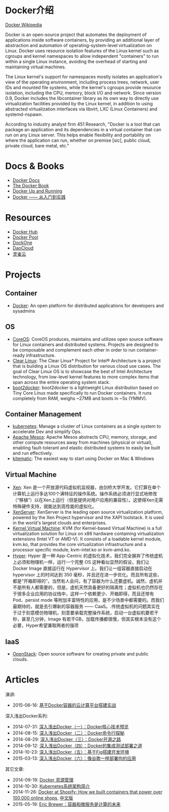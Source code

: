 # Docker介绍

[Docker Wikipedia](https://en.wiki2.org/wiki/Docker_(software))

Docker is an open-source project that automates the deployment of applications inside software containers, by providing an additional layer of abstraction and automation of operating-system-level virtualization on Linux. Docker uses resource isolation features of the Linux kernel such as cgroups and kernel namespaces to allow independent "containers" to run within a single Linux instance, avoiding the overhead of starting and maintaining virtual machines.

The Linux kernel's support for namespaces mostly isolates an application's view of the operating environment, including process trees, network, user IDs and mounted file systems, while the kernel's cgroups provide resource isolation, including the CPU, memory, block I/O and network. Since version 0.9, Docker includes the libcontainer library as its own way to directly use virtualization facilities provided by the Linux kernel, in addition to using abstracted virtualization interfaces via libvirt, LXC (Linux Containers) and systemd-nspawn.

According to industry analyst firm 451 Research, "Docker is a tool that can package an application and its dependencies in a virtual container that can run on any Linux server. This helps enable flexibility and portability on where the application can run, whether on premise [sic], public cloud, private cloud, bare metal, etc."

# Docs & Books

- [Docker Docs](https://docs.docker.com/)
- [The Docker Book](http://book.douban.com/subject/26285268/)
- [Docker Up and Running](http://www.amazon.com/Docker-Up-Running-Karl-Matthias/dp/1491917571/ref=sr_1_1?ie=UTF8&qid=1437978051&sr=8-1&keywords=docker)
- [Docker —— 从入门到实践](https://www.gitbook.com/book/yeasy/docker_practice/details)

# Resources

- [Docker Hub](https://hub.docker.com/)
- [Docker Pool](http://www.dockerpool.com/)
- [DockOne](http://dockone.io/)
- [DaoCloud](https://www.daocloud.io/)
- [灵雀云](http://www.alauda.cn/)

# Projects

## Container

- [Docker](https://www.docker.com/): An open platform for distributed applications for developers and sysadmins

## OS

- [CoreOS](https://coreos.com/): CoreOS produces, maintains and utilizes open source software for Linux containers and distributed systems. Projects are designed to be composable and complement each other in order to run container-ready infrastructure.
- [Clear Linux](https://clearlinux.org/): The Clear Linux* Project for Intel® Architecture is a project that is building a Linux OS distribution for various cloud use cases. The goal of Clear Linux OS is to showcase the best of Intel Architecture technology, from low-level kernel features to more complex items that span across the entire operating system stack.
- [boot2docker](http://boot2docker.io/): boot2docker is a lightweight Linux distribution based on Tiny Core Linux made specifically to run Docker containers. It runs completely from RAM, weighs ~27MB and boots in ~5s (YMMV).

## Container Management

- [kubernetes](http://kubernetes.io/): Manage a cluster of Linux containers as a single system to accelerate Dev and simplify Ops.
- [Apache Mesos](http://mesos.apache.org/): Apache Mesos abstracts CPU, memory, storage, and other compute resources away from machines (physical or virtual), enabling fault-tolerant and elastic distributed systems to easily be built and run effectively.
- [kitematic](https://kitematic.com/): The easiest way to start using Docker on Mac & Windows

## Virtual Machine

- [Xen](http://www.xenproject.org/): Xen 是一个开放源代码虚拟机监视器，由剑桥大学开发。它打算在单个计算机上运行多达100个满特征的操作系统。操作系统必须进行显式地修改（“移植”）以在Xen上运行（但是提供对用户应用的兼容性）。这使得Xen无需特殊硬件支持，就能达到高性能的虚拟化。
- [XenServer](http://xenserver.org/): XenServer is the leading open source virtualization platform, powered by the Xen Project hypervisor and the XAPI toolstack. It is used in the world's largest clouds and enterprises.
- [Kernel Virtual Machine](http://www.linux-kvm.org/page/Main_Page): KVM (for Kernel-based Virtual Machine) is a full virtualization solution for Linux on x86 hardware containing virtualization extensions (Intel VT or AMD-V). It consists of a loadable kernel module, kvm.ko, that provides the core virtualization infrastructure and a processor specific module, kvm-intel.ko or kvm-amd.ko.
- [Hyper](https://hyper.sh/): Hyper 是一种 App-Centric 的虚拟化技术，我们完全摒弃了传统虚机上必须和物理机一样，运行一个完整 OS 这种看似显然的假设，我们让Docker Image 直接运行在 Hypervisor 上。我们让一组容器直接启动在 hypervisor 上的时间达到 350 毫秒，并且还在进一步优化。而且所有这些，都是“开箱即得的”。当然有人会问，有了容器为什么还要虚机。诚然，虚机并不是所有人都需要的，但是，虚机天然具备更好的隔离性；虚拟机也仍然存在于很多企业应用的协议栈中，这样一个依赖更少、开箱即得，而且还带有 Pod、persist mode 等附加丰富特性的应用，是不少场景中都需要的。而我们最期待的，就是去引爆新的容器服务 —— CaaS。.传统虚拟机的问题其实在于过于刻意模仿物理机，刻意要承载完整操作系统，启动一台虚拟机要若干秒，甚至几分钟，Image 有若干GB，加载传播都很慢，但其实根本没有这个必要，Hyper希望兼取两者的强项

## IaaS

- [OpenStack](http://www.openstack.org/): Open source software for creating private and public clouds.

# Articles

演讲:

- 2015-06-16: [基于Docker容器的云计算平台搭建实战](http://www.infoq.com/cn/presentations/build-cloud-computing-platform-based-on-docker-container)

深入浅出Docker系列:

- 2014-07-31: [深入浅出Docker（一）：Docker核心技术预览](http://www.infoq.com/cn/articles/docker-core-technology-preview)
- 2014-08-15: [深入浅出Docker（二）：Docker命令行探秘](http://www.infoq.com/cn/articles/docker-command-line-quest)
- 2014-08-29: [深入浅出Docker（三）：Docker开源之路](http://www.infoq.com/cn/articles/docker-open-source-road)
- 2014-09-12: [深入浅出Docker（四）：Docker的集成测试部署之道](http://www.infoq.com/cn/articles/docker-integrated-test-and-deployment)
- 2014-10-23: [深入浅出Docker（五）：基于Fig搭建开发环境](http://www.infoq.com/cn/articles/docker-build-development-environment-based-on-fig)
- 2015-03-13: [深入浅出Docker（六）：像谷歌一样部署你的应用](http://www.infoq.com/cn/articles/deploy-your-application-like-google)

其它文章:

- 2014-09-19: [Docker 资源管理](http://segmentfault.com/a/1190000000681188)
- 2014-10-30: [Kubernetes系统架构简介](http://www.infoq.com/cn/articles/Kubernetes-system-architecture-introduction)
- 2014-11-26: [Docker at Shopify: How we built containers that power over 100,000 online shops](http://www.shopify.com/technology/15934308-docker-at-shopify-how-we-built-containers-that-power-over-100-000-online-shops), [中文版](http://www.csdn.net/article/2014-11-25/2822806)
- 2015-05-19: [Eric Brewer：容器和微服务是计算的未来](https://linux.cn/article-5464-1.html)


